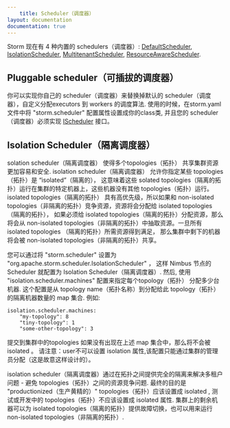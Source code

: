 ```yaml
---
    title: Scheduler（调度器）
layout: documentation
documentation: true
---
```


Storm 现在有 4 种内置的 schedulers（调度器）: [DefaultScheduler]({{page.git-blob-base}}/storm-core/src/clj/org/apache/storm/scheduler/DefaultScheduler.clj), [IsolationScheduler]({{page.git-blob-base}}/storm-core/src/clj/org/apache/storm/scheduler/IsolationScheduler.clj), [MultitenantScheduler]({{page.git-blob-base}}/storm-core/src/jvm/org/apache/storm/scheduler/multitenant/MultitenantScheduler.java), [ResourceAwareScheduler](Resource_Aware_Scheduler_overview.html). 

## Pluggable scheduler（可插拔的调度器）
你可以实现你自己的 scheduler（调度器）来替换掉默认的 scheduler（调度器），自定义分配executors  到 workers 的调度算法.
使用的时候，在storm.yaml 文件中将 "storm.scheduler" 配置属性设置成你的class类, 并且您的 scheduler（调度器）必须实现 [IScheduler]({{page.git-blob-base}}/storm-core/src/jvm/org/apache/storm/scheduler/IScheduler.java) 接口。

## Isolation Scheduler（隔离调度器）
solation scheduler（隔离调度器） 使得多个topologies（拓扑） 共享集群资源更加容易和安全.
isolation scheduler（隔离调度器） 允许你指定某些 topologies（拓扑）是 “isolated”（隔离的），
这意味着这些  solated topologies（隔离的拓扑）运行在集群的特定机器上，这些机器没有其他 topologies（拓扑）运行。
isolated topologies（隔离的拓扑） 具有高优先级，所以如果和 non-isolated  topologies（非隔离的拓扑）竞争资源，资源将会分配给 isolated topologies（隔离的拓扑），
如果必须给 isolated topologies（隔离的拓扑）分配资源，那么将会从 non-isolated topologies（非隔离的拓扑）中抽取资源。一旦所有 isolated topologies （隔离的拓扑）所需资源得到满足，
那么集群中剩下的机器将会被 non-isolated topologies（非隔离的拓扑）共享。

您可以通过将 "storm.scheduler" 设置为 "org.apache.storm.scheduler.IsolationScheduler" ， 这样 Nimbus 节点的 Scheduler 就配置为 Isolation Scheduler（隔离调度器）.
然后, 使用 "isolation.scheduler.machines" 配置来指定每个topology（拓扑） 分配多少台机器.
这个配置是从 topology name（拓扑名称）到分配给此 topology（拓扑）的隔离机器数量的 map 集合.
例如:

```
isolation.scheduler.machines: 
    "my-topology": 8
    "tiny-topology": 1
    "some-other-topology": 3
```

提交到集群中的topologies 如果没有出现在上述 map 集合中，那么将不会被 isolated 。
请注意：user不可以设置 isolation 属性,该配置只能通过集群的管理员分配（这是故意这样设计的）。

isolation scheduler（隔离调度器）通过在拓扑之间提供完全的隔离来解决多租户问题 - 避免 topologies（拓扑）之间的资源竞争问题.
最终的目的是 "productionized（生产黄精的）" topologies（拓扑）应该设置成 isolated , 测试或开发中的 topologies（拓扑）不应该设置成 isolated 属性.
集群上的剩余机器可以为 isolated topologies（隔离的拓扑）提供故障切换，也可以用来运行 non-isolated topologies（非隔离的拓扑）.


